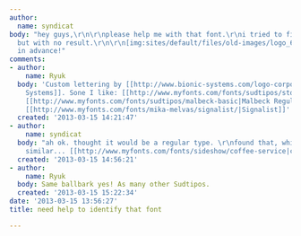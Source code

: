 ```yaml
---
author:
  name: syndicat
body: "hey guys,\r\n\r\nplease help me with that font.\r\ni tried to find it at myfonts,
  but with no result.\r\n\r\n[img:sites/default/files/old-images/logo_6645.png]\r\n\r\nthanks
  in advance!"
comments:
- author:
    name: Ryuk
  body: 'Custom lettering by [[http://www.bionic-systems.com/logo-corporate-design/deli-logo-design|Bionic
    Systems]]. Sone I like: [[http://www.myfonts.com/fonts/sudtipos/storefront-pro|Storefront]],
    [[http://www.myfonts.com/fonts/sudtipos/malbeck-basic|Malbeck Regular]], [[http://www.myfonts.com/fonts/comicraft/spills|Spills]],
    [[http://www.myfonts.com/fonts/mika-melvas/signalist/|Signalist]]'
  created: '2013-03-15 14:21:47'
- author:
    name: syndicat
  body: "ah ok. thought it would be a regular type. \r\nfound that, which is quite
    similar... [[http://www.myfonts.com/fonts/sideshow/coffee-service|coffee]]"
  created: '2013-03-15 14:56:21'
- author:
    name: Ryuk
  body: Same ballbark yes! As many other Sudtipos.
  created: '2013-03-15 15:22:34'
date: '2013-03-15 13:56:27'
title: need help to identify that font

---
```

